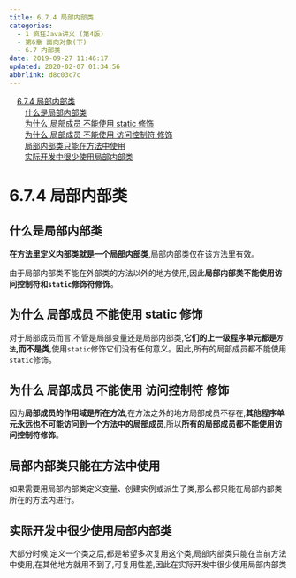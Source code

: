 ```yaml
---
title: 6.7.4 局部内部类
categories: 
  - 1 疯狂Java讲义 (第4版)
  - 第6章 面向对象(下)
  - 6.7 内部类
date: 2019-09-27 11:46:17
updated: 2020-02-07 01:34:56
abbrlink: d8c03c7c
---
```

<div id='my_toc'><a href="/JavaReadingNotes/d8c03c7c/#6-7-4-局部内部类" class="header_1">6.7.4 局部内部类</a>&nbsp;<br><a href="/JavaReadingNotes/d8c03c7c/#什么是局部内部类" class="header_2">什么是局部内部类</a>&nbsp;<br><a href="/JavaReadingNotes/d8c03c7c/#为什么-局部成员-不能使用-static-修饰" class="header_2">为什么 局部成员 不能使用 static 修饰</a>&nbsp;<br><a href="/JavaReadingNotes/d8c03c7c/#为什么-局部成员-不能使用-访问控制符-修饰" class="header_2">为什么 局部成员 不能使用 访问控制符 修饰</a>&nbsp;<br><a href="/JavaReadingNotes/d8c03c7c/#局部内部类只能在方法中使用" class="header_2">局部内部类只能在方法中使用</a>&nbsp;<br><a href="/JavaReadingNotes/d8c03c7c/#实际开发中很少使用局部内部类" class="header_2">实际开发中很少使用局部内部类</a>&nbsp;<br></div>
<style>.header_1{margin-left: 1em;}.header_2{margin-left: 2em;}.header_3{margin-left: 3em;}.header_4{margin-left: 4em;}.header_5{margin-left: 5em;}.header_6{margin-left: 6em;}</style>
<!--more-->
<script>if (navigator.platform.search('arm')==-1){document.getElementById('my_toc').style.display = 'none';}var e,p = document.getElementsByTagName('p');while (p.length>0) {e = p[0];e.parentElement.removeChild(e);}</script>

<!--end-->
<!--SSTStart-->
# 6.7.4 局部内部类 #
## 什么是局部内部类 ##
**在方法里定义内部类就是一个局部内部类**,局部内部类仅在该方法里有效。

由于局部内部类不能在外部类的方法以外的地方使用,因此**局部内部类不能使用访问控制符和`static`修饰符修饰**。
## 为什么 局部成员 不能使用 static 修饰 ##
对于局部成员而言,不管是局部变量还是局部内部类,**它们的上一级程序单元都是`方法`,而不是类**,使用`static`修饰它们没有任何意义。因此,所有的局部成员都不能使用`static`修饰。
## 为什么 局部成员 不能使用 访问控制符 修饰 ##
因为**局部成员的作用域是所在方法**,在方法之外的地方局部成员不存在,**其他程序单元永远也不可能访问到一个方法中的局部成员**,所以**所有的局部成员都不能使用访问控制符修饰**。
## 局部内部类只能在方法中使用 ##
如果需要用局部内部类定义变量、创建实例或派生子类,那么都只能在局部内部类所在的方法内进行。

## 实际开发中很少使用局部内部类 ##
大部分时候,定义一个类之后,都是希望多次复用这个类,局部内部类只能在当前方法中使用,在其他地方就用不到了,可复用性差,因此在实际开发中很少使用局部内部类
<!--SSTStop-->

